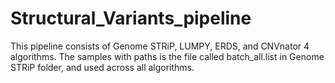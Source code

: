 # Structural_Variants_pipeline
This pipeline consists of Genome STRiP, LUMPY, ERDS, and CNVnator 4 algorithms. The samples with paths is the file called batch_all.list in Genome STRiP folder, and used across all algorithms.
